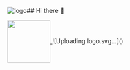 ![logo](https://github.com/user-attachments/assets/c63f6e08-52ee-408f-a62b-c2fcad6e6593)## Hi there 👋

<a href="file:///Users/simonkluegel/Library/Containers/com.apple.mail/Data/Library/Mail%20Downloads/D77E14F9-BAAE-4A02-83CF-3B0E3825767D/logo.svg" target="blank" >
<img align="center"
src "file:///Users/simonkluegel/Library/Containers/com.apple.mail/Data/Library/Mail%20Downloads/D77E14F9-BAAE-4A02-83CF-3B0E3825767D/logo.svg" height="100" />
</a>![Uploading logo.svg…]()


<!--
**simonkluegel/simonkluegel** is a ✨ _special_ ✨ repository because its `README.md` (this file) appears on your GitHub profile.

Here are some ideas to get you started:

- 🔭 I’m currently working on ...
- 🌱 I’m currently learning ...
- 👯 I’m looking to collaborate on ...
- 🤔 I’m looking for help with ...
- 💬 Ask me about ...
- 📫 How to reach me: ...
- 😄 Pronouns: ...
- ⚡ Fun fact: ...
-->
